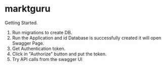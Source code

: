 # marktguru

Getting Started.

1. Run migrations to create DB.
2. Run the Application and id Database is successfully created it will open Swagger Page.
3. Get Authentication token.
4. Click in "Authorize" button and put the token.
5. Try API calls from the swagger UI
